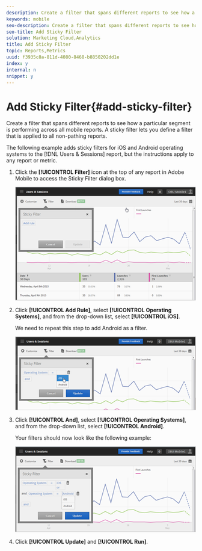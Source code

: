 ```yaml
---
description: Create a filter that spans different reports to see how a particular segment is performing across all mobile reports. A sticky filter lets you define a filter that is applied to all non-pathing reports.
keywords: mobile
seo-description: Create a filter that spans different reports to see how a particular segment is performing across all mobile reports. A sticky filter lets you define a filter that is applied to all non-pathing reports.
seo-title: Add Sticky Filter
solution: Marketing Cloud,Analytics
title: Add Sticky Filter
topic: Reports,Metrics
uuid: f3935c8a-811d-4080-8468-b8850202dd1e
index: y
internal: n
snippet: y
---
```


# Add Sticky Filter{#add-sticky-filter}

Create a filter that spans different reports to see how a particular segment is performing across all mobile reports. A sticky filter lets you define a filter that is applied to all non-pathing reports.

The following example adds sticky filters for iOS and Android operating systems to the [!DNL Users & Sessions] report, but the instructions apply to any report or metric. 

1. Click the **[!UICONTROL Filter]** icon at the top of any report in Adobe Mobile to access the Sticky Filter dialog box.

   ![](assets/sticky-filters.png)

1. Click **[!UICONTROL Add Rule]**, select **[!UICONTROL Operating Systems]**, and from the drop-down list, select **[!UICONTROL iOS]**.

   We need to repeat this step to add Android as a filter.

   ![](assets/sticky2.png)

1. Click **[!UICONTROL And]**, select **[!UICONTROL Operating Systems]**, and from the drop-down list, select **[!UICONTROL Android]**.

   Your filters should now look like the following example:

   ![](assets/sticky3.png)

1. Click **[!UICONTROL Update]** and **[!UICONTROL Run]**.
